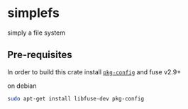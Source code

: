 # simplefs
simply a file system

## Pre-requisites

In order to build this crate install
[`pkg-config`](https://www.freedesktop.org/wiki/Software/pkg-config/) and fuse
v2.9+ 


on debian
```bash
sudo apt-get install libfuse-dev pkg-config
```
